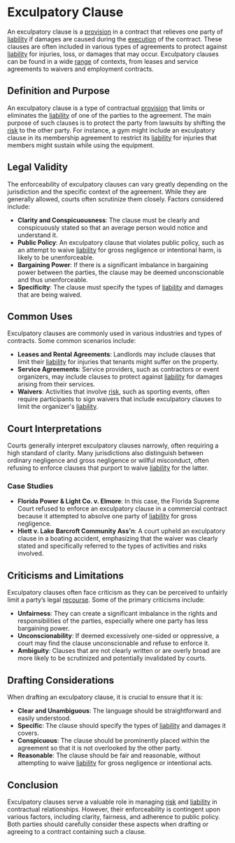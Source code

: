 # Exculpatory Clause

An exculpatory clause is a [provision](../p/provision.md) in a contract that relieves one party of [liability](../l/liability.md) if damages are caused during the [execution](../e/execution.md) of the contract. These clauses are often included in various types of agreements to protect against [liability](../l/liability.md) for injuries, loss, or damages that may occur. Exculpatory clauses can be found in a wide [range](../r/range.md) of contexts, from leases and service agreements to waivers and employment contracts.

## Definition and Purpose
An exculpatory clause is a type of contractual [provision](../p/provision.md) that limits or eliminates the [liability](../l/liability.md) of one of the parties to the agreement. The main purpose of such clauses is to protect the party from lawsuits by shifting the [risk](../r/risk.md) to the other party. For instance, a gym might include an exculpatory clause in its membership agreement to restrict its [liability](../l/liability.md) for injuries that members might sustain while using the equipment.

## Legal Validity
The enforceability of exculpatory clauses can vary greatly depending on the jurisdiction and the specific context of the agreement. While they are generally allowed, courts often scrutinize them closely. Factors considered include:
- **Clarity and Conspicuousness**: The clause must be clearly and conspicuously stated so that an average person would notice and understand it.
- **Public Policy**: An exculpatory clause that violates public policy, such as an attempt to waive [liability](../l/liability.md) for gross negligence or intentional harm, is likely to be unenforceable. 
- **Bargaining Power**: If there is a significant imbalance in bargaining power between the parties, the clause may be deemed unconscionable and thus unenforceable.
- **Specificity**: The clause must specify the types of [liability](../l/liability.md) and damages that are being waived.

## Common Uses
Exculpatory clauses are commonly used in various industries and types of contracts. Some common scenarios include:
- **Leases and Rental Agreements**: Landlords may include clauses that limit their [liability](../l/liability.md) for injuries that tenants might suffer on the property.
- **Service Agreements**: Service providers, such as contractors or event organizers, may include clauses to protect against [liability](../l/liability.md) for damages arising from their services.
- **Waivers**: Activities that involve [risk](../r/risk.md), such as sporting events, often require participants to sign waivers that include exculpatory clauses to limit the organizer's [liability](../l/liability.md).

## Court Interpretations
Courts generally interpret exculpatory clauses narrowly, often requiring a high standard of clarity. Many jurisdictions also distinguish between ordinary negligence and gross negligence or willful misconduct, often refusing to enforce clauses that purport to waive [liability](../l/liability.md) for the latter.

### Case Studies
- **Florida Power & Light Co. v. Elmore**: In this case, the Florida Supreme Court refused to enforce an exculpatory clause in a commercial contract because it attempted to absolve one party of [liability](../l/liability.md) for gross negligence.
- **Hiett v. Lake Barcroft Community Ass'n**: A court upheld an exculpatory clause in a boating accident, emphasizing that the waiver was clearly stated and specifically referred to the types of activities and risks involved.

## Criticisms and Limitations
Exculpatory clauses often face criticism as they can be perceived to unfairly limit a party’s legal [recourse](../r/recourse.md). Some of the primary criticisms include:
- **Unfairness**: They can create a significant imbalance in the rights and responsibilities of the parties, especially where one party has less bargaining power.
- **Unconscionability**: If deemed excessively one-sided or oppressive, a court may find the clause unconscionable and refuse to enforce it.
- **Ambiguity**: Clauses that are not clearly written or are overly broad are more likely to be scrutinized and potentially invalidated by courts.

## Drafting Considerations
When drafting an exculpatory clause, it is crucial to ensure that it is:
- **Clear and Unambiguous**: The language should be straightforward and easily understood.
- **Specific**: The clause should specify the types of [liability](../l/liability.md) and damages it covers.
- **Conspicuous**: The clause should be prominently placed within the agreement so that it is not overlooked by the other party.
- **Reasonable**: The clause should be fair and reasonable, without attempting to waive [liability](../l/liability.md) for gross negligence or intentional acts.

## Conclusion
Exculpatory clauses serve a valuable role in managing [risk](../r/risk.md) and [liability](../l/liability.md) in contractual relationships. However, their enforceability is contingent upon various factors, including clarity, fairness, and adherence to public policy. Both parties should carefully consider these aspects when drafting or agreeing to a contract containing such a clause.
